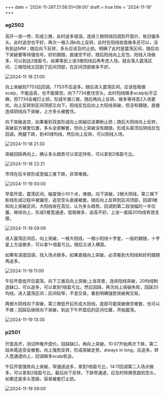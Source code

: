 +++
date = '2024-11-26T21:58:51+08:00'
draft = true
title = '2024-11-19'
+++

### ag2502

高开一涨一停，形成三推，此时追多错误。连续三根阴线回调到开盘价，依旧偏多头，此时追空也不好。再次一根入场k向上反转，此时在阳线收盘做多还可以，没有到达MM；随后向下反转，多头应该及时止损。明确了此时是震荡区间，随后向下突破要等待强信号，好的跟随，直接空不好。随后阳线向上反包，阳线入场做多，可以到达2倍盈亏。如果等到上涨3根阳线后再考虑入场，就会落入震荡区间，三根阳线又回到了区间顶部，在区间顶部做多不好。

![2024-11-18 21:00](/img/2024-11-19-11-23-57.png)

向上突破到7753后回调，7753不应追多。随后进入震荡区间，应该低吸做scalp，不能追高，也不能做空。向下7734套住空头，此时阳线做多scalp似乎正确，但7734会被打止损，形成牛旗三推，随后再向上反转。做多等待高2入场更优。向上反转到区间顶部又向下。阳线反包后向上大阳线突破，但没有跟随，直接连续阴线向下突破，上方多头被套住。

向下突破追空，如果看到双底形成向上突破应该果断止损；随后大阳线向上反转，突破前方被套位置，多头全部解套，但向上突破没有跟随，形成头肩顶后阴线反包回调，两腿下跌，到40绿均线，然后向上反转，可以阳线入场。

![2024-11-18 21:30](/img/2024-11-19-11-46-36.png)

突破回踩再向上，确认多头趋势可以坚定持有，可以拿到2倍盈亏比。

![2024-11-18 22:21](/img/2024-11-19-12-01-27.png)

市场在后半夜形成宽幅三推下跌，非常难做。

![2024-11-19 00:00](/img/2024-11-19-12-04-19.png)

早盘开盘，震荡区间，幅度很小10个点，难做。向下突破，2根大阴线，第三根下影线形成过程中被骗空，追空空头直接被套。随后向上反转到区间顶部，回调1根和向上突破区间，大阳线收在高位，认为多头趋势。回调到第二段涨幅的一半位置，继续向上，形成5推宽通道，低吸做多，追高不好。上涨一直踩20均线有效支撑。

![2024-11-19 09:09](/img/2024-11-19-12-09-34.png)

进入震荡区间后，向上突破，一根大阳线，一根小阳线十字星，一般的跟随，十字星上方追做多，可以拿1+倍盈亏比。随后又进入横盘。

如果有深度回调，找入场点做多。如果直接向上突破，必须看到大阳线和好的跟随再追多。

![2024-11-19 11:00](/img/2024-11-19-12-15-12.png)

午后开盘低开后震荡，向下三推后向上突破;上涨背景，连续阳线突破，20均线制造缺口，可以追多，可以拿到1倍盈亏比。然后回踩，再次向上突破失败，回踩20均线，进入震荡区间；区间较窄，不宜交易，看到明确强势突破再交易。

两根大阴线向下突破，第三根低开后形成大阳线，底部可能突破做空被套，也可以不做；回踩后继续向下突破，到达下午开盘后的区间位置，开始震荡。

![2024-11-19 13:30](/img/2024-11-19-15-48-13.png)


### p2501

开盘高开，测试昨晚开盘价。回踩缺口，再向上突破。10:07开始两次下跌，第二段末尾追空会被套。向上强势反转，形成突破走势，always in long，应追多。转入宽通道向上，回调做多scalp机会。

午后开盘强势向上突破，窄通道追多，拿到1倍盈亏比，14:11回调第二入场点做多，可以拿到2倍盈亏比。最后向下反转，下跌窄通道，应及时转换思路到空头，如果还是多头思路，容易被套打止损。

![2024-11-19 09:00](/img/2024-11-19-15-58-44.png)
